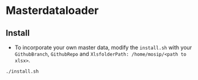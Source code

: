 # Masterdataloader

## Install
* To incorporate your own master data, modify the `install.sh` with your `GithubBranch`, `GithubRepo` and `XlsfolderPath: /home/mosip/<path to xlsx>`.
```
./install.sh
```
